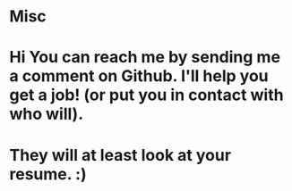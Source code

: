 # Misc
# Hi You can reach me by sending me a comment on Github.   I'll help you get a job! (or put you in contact with who will).
# They will at least look at your resume.  :) 

